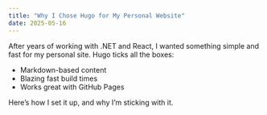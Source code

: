 ```yaml
---
title: "Why I Chose Hugo for My Personal Website"
date: 2025-05-16
---
```


After years of working with .NET and React, I wanted something simple and fast for my personal site. Hugo ticks all the boxes:

- Markdown-based content
- Blazing fast build times
- Works great with GitHub Pages

Here’s how I set it up, and why I’m sticking with it.
